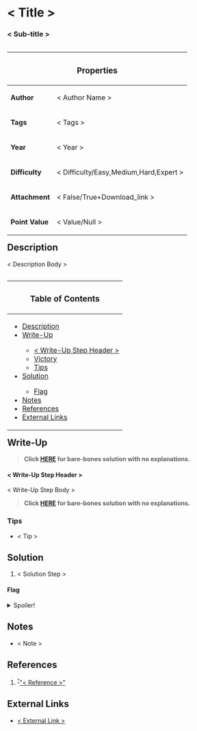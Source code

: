 # < Title >
### < Sub-title >

[]()</p><table align="right"><thead><th colspan="2"><h3 align="center">
Properties </h3></th></thead><tbody><p><tr><td><p>
**Author** </p></td><td><p>
< Author Name > </p></td></tr><tr><td><p>
**Tags** </p></td><td><p>
< Tags > </p></td></tr><tr><td><p>
**Year** </p></td><td><p>
< Year > </p></td></tr><tr><td><p>
**Difficulty** </p></td><td><p>
< Difficulty/Easy,Medium,Hard,Expert > </p></td></tr><tr><td><p>
**Attachment** </p></td><td><p>
< False/True+Download_link > </p></td></tr><tr><td><p>
**Point Value** </p></td><td><p>
< Value/Null > </p></td></tr>
</tbody></table>

## Description
< Description Body >

[]()</p><table align="left"><thead><th><h3 align="center">
Table of Contents </h3></th></thead><tbody><p><tr><td><ul><li>
[Description](#description) </li><li>
[Write-Up](#write-up) </li><ul><li>
[< Write-Up Step Header >](#<write-up-step-header>) </li><li>
[Victory](#victory) </li><li>
[Tips](#tips) </li></ul><li>
[Solution](#solution) </li><ul><li>
[Flag](#flag) </li></ul><li>
[Notes](#notes) </li><li>
[References](#references) </li><li>
[External Links](#external-links) </li></ul></td></tr>
</tbody></table>

## Write-Up

>__Click [HERE](##Solution) for bare-bones solution with no explanations.__

#### < Write-Up Step Header >
< Write-Up Step Body >

>__Click [HERE](##Solution) for bare-bones solution with no explanations.__

### Tips
- < Tip >
  
## Solution
1. < Solution Step >

#### Flag
<details><summary>Spoiler!</summary>

```< Flag Text >```
</details>

## Notes
- < Note >

## References
1. <sup>[^](#<reference>)</sup>["< Reference >"](<reference-address>)

## External Links
- [< External Link >](<link-address>)